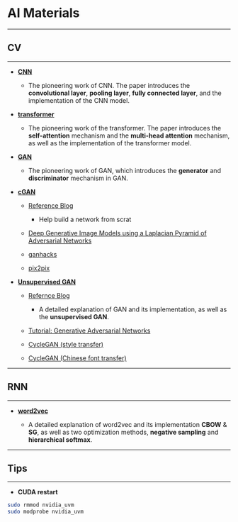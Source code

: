 # AI Materials

----

## CV

----

- [**CNN**](https://arxiv.org/abs/1409.1556)

    - The pioneering work of CNN. The paper introduces the **convolutional layer**, **pooling layer**, **fully connected layer**, and the implementation of the CNN model.

- [**transformer**](https://arxiv.org/abs/1706.03762)

    - The pioneering work of the transformer. The paper introduces the **self-attention** mechanism and the **multi-head attention** mechanism, as well as the implementation of the transformer model.

- [**GAN**](https://arxiv.org/abs/1406.2661)

    - The pioneering work of GAN, which introduces the **generator** and **discriminator** mechanism in GAN.

- [**cGAN**](https://arxiv.org/abs/1411.1784)

    - [Reference Blog](https://machinelearningmastery.com/how-to-develop-a-conditional-generative-adversarial-network-from-scratch/)
    
        - Help build a network from scrat 


    - [Deep Generative Image Models using a Laplacian Pyramid of Adversarial Networks](https://arxiv.org/pdf/1506.05751)

    - [ganhacks](https://github.com/soumith/ganhacks)
    
    - [pix2pix](https://arxiv.org/abs/1611.07004) 

- [**Unsupervised GAN**](https://arxiv.org/abs/1511.06434)

    - [Refernce Blog](https://machinelearningmastery.com/what-are-generative-adversarial-networks-gans/)
    
        - A detailed explanation of GAN and its implementation, as well as the **unsupervised GAN**.
        
    - [Tutorial: Generative Adversarial Networks](https://arxiv.org/abs/1701.00160) 
    
    - [CycleGAN (style transfer)](https://arxiv.org/pdf/1703.10593)
    
    - [CycleGAN (Chinese font transfer)](https://arxiv.org/pdf/1801.08624.pdf) 

----

## RNN

----

- [**word2vec**](https://arxiv.org/abs/1411.2738)

    - A detailed explanation of word2vec and its implementation **CBOW** & **SG**, as well as two optimization methods, **negative sampling** and **hierarchical softmax**. 

----

## Tips

----

- **CUDA restart**

```bash linenums="1"
sudo rmmod nvidia_uvm
sudo modprobe nvidia_uvm
```